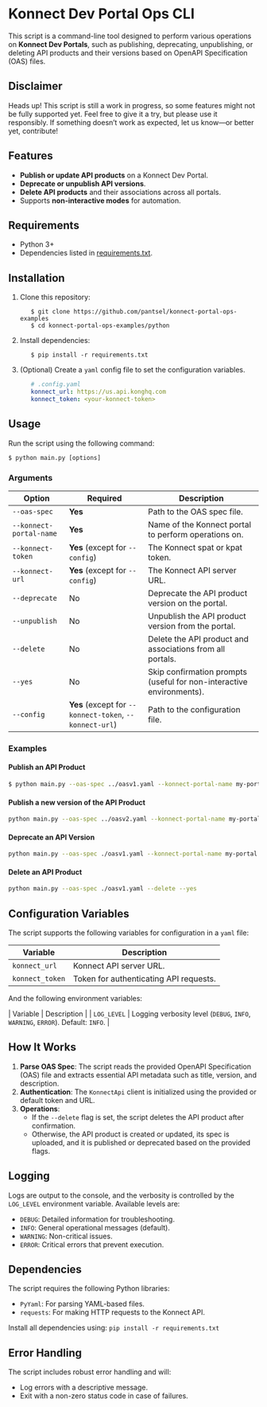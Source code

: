 # Konnect Dev Portal Ops CLI

This script is a command-line tool designed to perform various operations on **Konnect Dev Portals**, such as publishing, deprecating, unpublishing, or deleting API products and their versions based on OpenAPI Specification (OAS) files.

## Disclaimer

Heads up! This script is still a work in progress, so some features might not be fully supported yet. Feel free to give it a try, but please use it responsibly. If something doesn’t work as expected, let us know—or better yet, contribute!

## Features

- **Publish or update API products** on a Konnect Dev Portal.  
- **Deprecate or unpublish API versions**.  
- **Delete API products** and their associations across all portals.  
- Supports **non-interactive modes** for automation.  

## Requirements

- Python 3+  
- Dependencies listed in [requirements.txt](#dependencies).  

## Installation

1. Clone this repository:  
   ```shell
      $ git clone https://github.com/pantsel/konnect-portal-ops-examples
      $ cd konnect-portal-ops-examples/python
   ```

2. Install dependencies:  
   ```shell
      $ pip install -r requirements.txt
   ```

3. (Optional) Create a `yaml` config file to set the configuration variables.  
   ```yaml
      # .config.yaml
      konnect_url: https://us.api.konghq.com
      konnect_token: <your-konnect-token>
   ```

## Usage

Run the script using the following command:  

```shell
$ python main.py [options]  
```

### Arguments

| Option                  | Required                                                | Description                                                          |
| ----------------------- | ------------------------------------------------------- | -------------------------------------------------------------------- |
| `--oas-spec`            | **Yes**                                                 | Path to the OAS spec file.                                           |
| `--konnect-portal-name` | **Yes**                                                 | Name of the Konnect portal to perform operations on.                 |
| `--konnect-token`       | **Yes** (except for `--config`)                         | The Konnect spat or kpat token.                                      |
| `--konnect-url`         | **Yes** (except for `--config`)                         | The Konnect API server URL.                                          |
| `--deprecate`           | No                                                      | Deprecate the API product version on the portal.                     |
| `--unpublish`           | No                                                      | Unpublish the API product version from the portal.                   |
| `--delete`              | No                                                      | Delete the API product and associations from all portals.            |
| `--yes`                 | No                                                      | Skip confirmation prompts (useful for non-interactive environments). |
| `--config`              | **Yes** (except for `--konnect-token`, `--konnect-url`) | Path to the configuration file.                                      |

### Examples

#### Publish an API Product  

```bash
$ python main.py --oas-spec ../oasv1.yaml --konnect-portal-name my-portal 
```
#### Publish a new version of the API Product

```bash
python main.py --oas-spec ../oasv2.yaml --konnect-portal-name my-portal
```

#### Deprecate an API Version  

```bash
python main.py --oas-spec ./oasv1.yaml --konnect-portal-name my-portal --deprecate
```

#### Delete an API Product  

```bash
python main.py --oas-spec ./oasv1.yaml --delete --yes
```

## Configuration Variables

The script supports the following variables for configuration in a `yaml` file:  

| Variable        | Description                            |
| --------------- | -------------------------------------- |
| `konnect_url`   | Konnect API server URL.                |
| `konnect_token` | Token for authenticating API requests. |

And the following environment variables:

| Variable        | Description                                                                 |
| `LOG_LEVEL`     | Logging verbosity level (`DEBUG`, `INFO`, `WARNING`, `ERROR`). Default: `INFO`. |  

## How It Works

1. **Parse OAS Spec**: The script reads the provided OpenAPI Specification (OAS) file and extracts essential API metadata such as title, version, and description.  
2. **Authentication**: The `KonnectApi` client is initialized using the provided or default token and URL.  
3. **Operations**:  
   - If the `--delete` flag is set, the script deletes the API product after confirmation.  
   - Otherwise, the API product is created or updated, its spec is uploaded, and it is published or deprecated based on the provided flags.  

## Logging

Logs are output to the console, and the verbosity is controlled by the `LOG_LEVEL` environment variable. Available levels are:  

- `DEBUG`: Detailed information for troubleshooting.  
- `INFO`: General operational messages (default).  
- `WARNING`: Non-critical issues.  
- `ERROR`: Critical errors that prevent execution.  

## Dependencies

The script requires the following Python libraries:  

- `PyYaml`: For parsing YAML-based files.  
- `requests`: For making HTTP requests to the Konnect API.

Install all dependencies using: `pip install -r requirements.txt` 

## Error Handling

The script includes robust error handling and will:  

- Log errors with a descriptive message.  
- Exit with a non-zero status code in case of failures.  